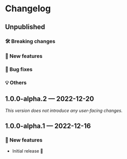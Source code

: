 # Changelog

## Unpublished

### 🛠 Breaking changes

### 🎉 New features

### 🐛 Bug fixes

### 💡 Others

## 1.0.0-alpha.2 — 2022-12-20

_This version does not introduce any user-facing changes._

## 1.0.0-alpha.1 — 2022-12-16

### 🎉 New features

- Initial release 🥳
